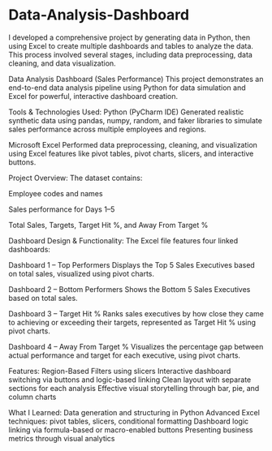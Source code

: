 # Data-Analysis-Dashboard
I developed a comprehensive project by generating data in Python, then using Excel to create multiple dashboards and tables to analyze the data. This process involved several stages, including data preprocessing, data cleaning, and data visualization.

Data Analysis Dashboard (Sales Performance)
This project demonstrates an end-to-end data analysis pipeline using Python for data simulation and Excel for powerful, interactive dashboard creation.

Tools & Technologies Used:
Python (PyCharm IDE)
Generated realistic synthetic data using pandas, numpy, random, and faker libraries to simulate sales performance across multiple employees and regions.

Microsoft Excel
Performed data preprocessing, cleaning, and visualization using Excel features like pivot tables, pivot charts, slicers, and interactive buttons.

Project Overview:
The dataset contains:

Employee codes and names

Sales performance for Days 1–5

Total Sales, Targets, Target Hit %, and Away From Target %

Dashboard Design & Functionality:
The Excel file features four linked dashboards:

Dashboard 1 – Top Performers
Displays the Top 5 Sales Executives based on total sales, visualized using pivot charts.

Dashboard 2 – Bottom Performers
Shows the Bottom 5 Sales Executives based on total sales.

Dashboard 3 – Target Hit %
Ranks sales executives by how close they came to achieving or exceeding their targets, represented as Target Hit % using pivot charts.

Dashboard 4 – Away From Target %
Visualizes the percentage gap between actual performance and target for each executive, using pivot charts.

Features:
Region-Based Filters using slicers
Interactive dashboard switching via buttons and logic-based linking
Clean layout with separate sections for each analysis
Effective visual storytelling through bar, pie, and column charts

What I Learned:
Data generation and structuring in Python
Advanced Excel techniques: pivot tables, slicers, conditional formatting
Dashboard logic linking via formula-based or macro-enabled buttons
Presenting business metrics through visual analytics
